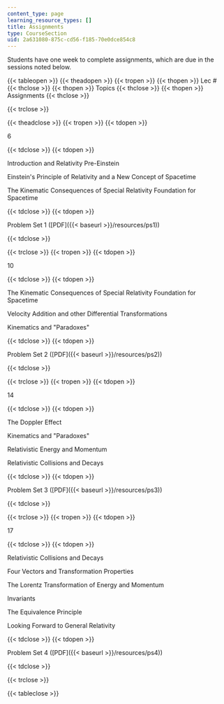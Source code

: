 ```yaml
---
content_type: page
learning_resource_types: []
title: Assignments
type: CourseSection
uid: 2a631080-875c-cd56-f185-70e0dce854c8
---
```


Students have one week to complete assignments, which are due in the sessions noted below.

{{< tableopen >}}
{{< theadopen >}}
{{< tropen >}}
{{< thopen >}}
Lec #
{{< thclose >}}
{{< thopen >}}
Topics
{{< thclose >}}
{{< thopen >}}
Assignments
{{< thclose >}}

{{< trclose >}}

{{< theadclose >}}
{{< tropen >}}
{{< tdopen >}}


6


{{< tdclose >}}
{{< tdopen >}}


Introduction and Relativity Pre-Einstein

Einstein's Principle of Relativity and a New Concept of Spacetime

The Kinematic Consequences of Special Relativity Foundation for Spacetime


{{< tdclose >}}
{{< tdopen >}}


Problem Set 1 ([PDF]({{< baseurl >}}/resources/ps1))


{{< tdclose >}}

{{< trclose >}}
{{< tropen >}}
{{< tdopen >}}


10


{{< tdclose >}}
{{< tdopen >}}


The Kinematic Consequences of Special Relativity Foundation for Spacetime

Velocity Addition and other Differential Transformations

Kinematics and "Paradoxes"


{{< tdclose >}}
{{< tdopen >}}


Problem Set 2 ([PDF]({{< baseurl >}}/resources/ps2))


{{< tdclose >}}

{{< trclose >}}
{{< tropen >}}
{{< tdopen >}}


14


{{< tdclose >}}
{{< tdopen >}}


The Doppler Effect

Kinematics and "Paradoxes"

Relativistic Energy and Momentum

Relativistic Collisions and Decays


{{< tdclose >}}
{{< tdopen >}}


Problem Set 3 ([PDF]({{< baseurl >}}/resources/ps3))


{{< tdclose >}}

{{< trclose >}}
{{< tropen >}}
{{< tdopen >}}


17


{{< tdclose >}}
{{< tdopen >}}


Relativistic Collisions and Decays

Four Vectors and Transformation Properties

The Lorentz Transformation of Energy and Momentum

Invariants

The Equivalence Principle

Looking Forward to General Relativity


{{< tdclose >}}
{{< tdopen >}}


Problem Set 4 ([PDF]({{< baseurl >}}/resources/ps4))


{{< tdclose >}}

{{< trclose >}}

{{< tableclose >}}